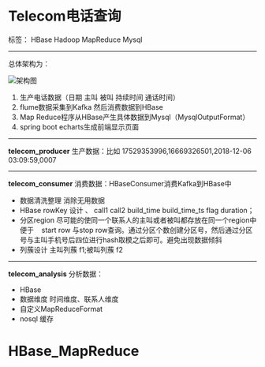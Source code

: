 # Telecom电话查询

标签：  HBase Hadoop MapReduce Mysql

---
总体架构为：<br>

![架构图][1]


1. 生产电话数据（日期 主叫 被叫  持续时间 通话时间）
2.  flume数据采集到Kafka 然后消费数据到HBase
3.  Map Reduce程序从HBase产生具体数据到Mysql（MysqlOutputFormat）
4.  spring boot echarts生成前端显示页面

----------
**telecom_producer**  生产数据：比如 17529353996,16669326501,2018-12-06 03:09:59,0007

----------


**telecom_consumer**  消费数据：HBaseConsumer消费Kafka到HBase中
 -  数据清洗整理 消除无用数据
 - HBase rowKey 设计 、 call1 call2 build_time build_time_ts flag  duration；
 - 分区region 尽可能的使同一个联系人的主叫或者被叫都存放在同一个region中 便于
&nbsp;&nbsp;&nbsp;start row 与stop row查询。通过分区个数创建分区号，然后通过分区号与主叫手机号后四位进行hash取模之后即可。避免出现数据倾斜
 - 列蔟设计 主叫列蔟  f1;被叫列蔟 f2  
 
----------


**telecom_analysis**  分析数据：
 - HBase  
 - 数据维度 时间维度、联系人维度
 - 自定义MapReduceFormat
 - nosql 缓存


  [1]: http://chuantu.biz/t6/338/1530716627x-1566687377.png
  # HBase_MapReduce
